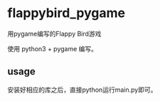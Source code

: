 # flappybird_pygame

用pygame编写的Flappy Bird游戏

使用 python3 + pygame 编写。

## usage
安装好相应的库之后，直接python运行main.py即可。